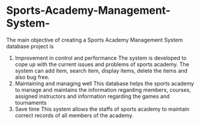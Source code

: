 # Sports-Academy-Management-System-

The main objective of creating a Sports Academy Management System database project is
1.	Improvement in control and performance
The system is developed to cope up with the current issues and problems of sports academy. The system can add item, search item, display items, delete the items and also bug free.
2.	Maintaining and managing well
This database helps the sports academy to manage and maintains the information regarding members, courses, assigned instructors and information regarding the games and tournaments
3.	Save time
This system allows the staffs of sports academy to maintain correct records of all members of the academy.
